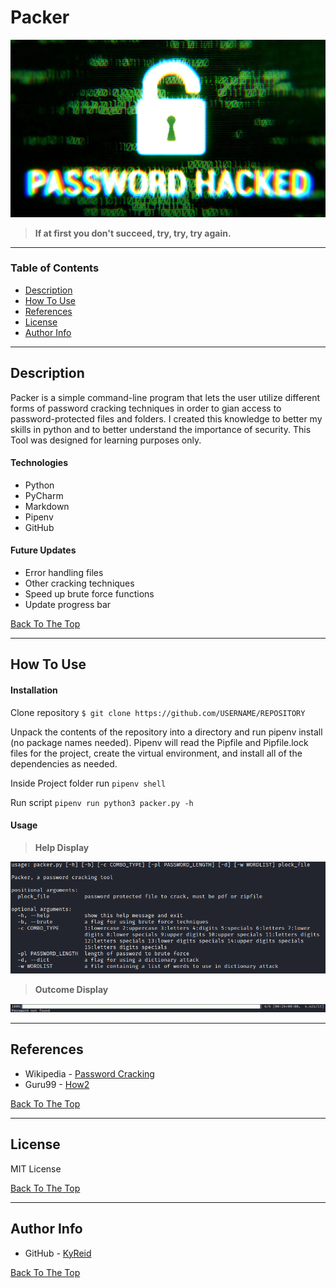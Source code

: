 # Packer

![Project Image](images/passwordhacked.jpg)

> **If at first you don't succeed, try, try, try again.**

---

### Table of Contents

- [Description](#description)
- [How To Use](#how-to-use)
- [References](#references)
- [License](#license)
- [Author Info](#author-info)

---

## Description

Packer is a simple command-line program that lets the user utilize different forms of password cracking techniques in
order to gian access to password-protected files and folders. I created this knowledge to better my skills in python and
to better understand the importance of security. This Tool was designed for learning purposes only.

#### Technologies

- Python
- PyCharm
- Markdown
- Pipenv
- GitHub

#### Future Updates

- Error handling files
- Other cracking techniques
- Speed up brute force functions
- Update progress bar

[Back To The Top](#Packer)

---

## How To Use

#### Installation

Clone repository
`$ git clone https://github.com/USERNAME/REPOSITORY`

Unpack the contents of the repository into a directory and run pipenv install (no package names needed). Pipenv will
read the Pipfile and Pipfile.lock files for the project, create the virtual environment, and install all of the
dependencies as needed.

Inside Project folder run
`pipenv shell`

Run script
`pipenv run python3 packer.py -h`

#### Usage

> **Help Display**

![Help](images/help.png)

> **Outcome Display**

![in Action](images/tool-in-action.png)

---

## References

- Wikipedia - [Password Cracking](https://en.wikipedia.org/wiki/Password_cracking)
- Guru99 - [How2](https://www.guru99.com/how-to-crack-password-of-an-application.html)

[Back To The Top](#Packer)

---

## License

MIT License

[Back To The Top](#Packer)

---

## Author Info

- GitHub - [KyReid](https://github.com/kyReid)

[Back To The Top](#Packer)
